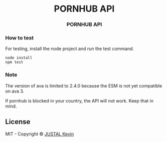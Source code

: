 <h1 align="center">
<br>
	<b>PORNHUB API</b>
	<br>
</h1>

<h3 align="center">PORNHUB API</h3>

### How to test

For testing, install the node project and run the test command.

```
node install
npm test
```

### Note

The version of ava is limited to 2.4.0 because the ESM is not yet compatible on ava 3.

If pornhub is blocked in your country, the API will not work. Keep that in mind.

## License

MIT - Copyright &copy; [JUSTAL Kevin](https://teamkd.online/)

